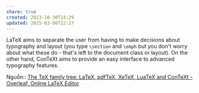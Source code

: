```yaml
---
share: true
created: 2023-10-30T14:29
updated: 2025-03-06T22:27
---
```

LaTeX aims to separate the user from having to make decisions about typography and layout (you type `\section` and `\emph` but you don't worry about what these do - that's left to the document class or layout). On the other hand, ConTeXt aims to provide an easy interface to advanced typography features.

Nguồn:: [The TeX family tree: LaTeX, pdfTeX, XeTeX, LuaTeX and ConTeXt - Overleaf, Online LaTeX Editor](https://www.overleaf.com/learn/latex/Articles/The_TeX_family_tree%3A_LaTeX%2C_pdfTeX%2C_XeTeX%2C_LuaTeX_and_ConTeXt)
